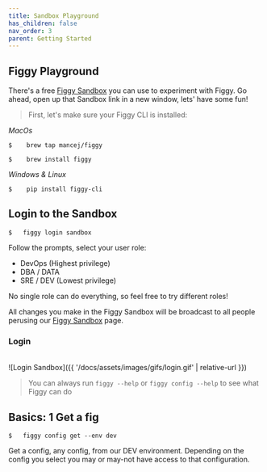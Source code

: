 ```yaml
---
title: Sandbox Playground
has_children: false
nav_order: 3
parent: Getting Started
---
```


## Figgy Playground

There's a free [Figgy Sandbox](https://www.figgy.dev/tabs/sandbox/) you can use to experiment with Figgy. Go ahead, open
up that Sandbox link in a new window, lets' have some fun!

> First, let's make sure your Figgy CLI is installed:

*MacOs*

    $    brew tap mancej/figgy
        
    $    brew install figgy

*Windows & Linux*

    $    pip install figgy-cli


## Login to the Sandbox
    $   figgy login sandbox

Follow the prompts, select your user role:

- DevOps (Highest privilege)
- DBA / DATA
- SRE / DEV (Lowest privilege)

No single role can do everything, so feel free to try different roles! 

All changes you make in the Figgy Sandbox will be broadcast to all people perusing our
 [Figgy Sandbox](https://www.figgy.dev/tabs/sandbox/) page.
 
 
### Login 
 
<br/>![Login Sandbox]({{ '/docs/assets/images/gifs/login.gif' | relative-url }})<br/>

> You can always run `figgy --help` or `figgy config --help` to see what Figgy can do

## Basics: 1 Get a fig
    $   figgy config get --env dev

Get a config, any config, from our DEV environment. Depending on the config you select you may or may-not have access
to that configuration. 